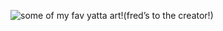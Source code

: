 ![some of my fav yatta art!(fred’s to the creator!)](https://github.com/user-attachments/assets/cedb91c1-d7b1-481d-81a9-8533a0c41522)
